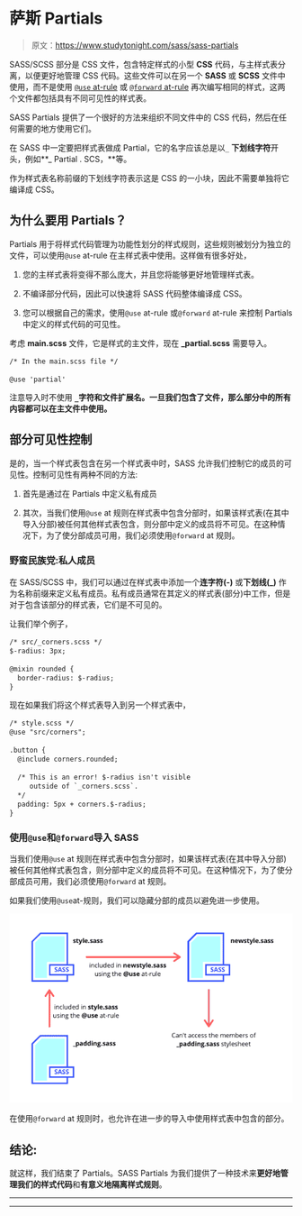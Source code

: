 # 萨斯 Partials

> 原文：<https://www.studytonight.com/sass/sass-partials>

SASS/SCSS 部分是 CSS 文件，包含特定样式的小型 **CSS** 代码，与主样式表分离，以便更好地管理 CSS 代码。这些文件可以在另一个 **SASS** 或 **SCSS** 文件中使用，而不是使用 [`@use` at-rule](https://www.studytonight.com/sass/sass-use-atrule) 或 [`@forward` at-rule](https://www.studytonight.com/sass/sass-forward-atrule) 再次编写相同的样式，这两个文件都包括具有不同可见性的样式表。

SASS Partials 提供了一个很好的方法来组织不同文件中的 CSS 代码，然后在任何需要的地方使用它们。

在 SASS 中一定要把样式表做成 Partial，它的名字应该总是以`_` **下划线字符**开头，例如**_ Partial . SCS，**等。

作为样式表名称前缀的下划线字符表示这是 CSS 的一小块，因此不需要单独将它编译成 CSS。

## 为什么要用 Partials？

Partials 用于将样式代码管理为功能性划分的样式规则，这些规则被划分为独立的文件，可以使用`@use` at-rule 在主样式表中使用。这样做有很多好处，

1.  您的主样式表将变得不那么庞大，并且您将能够更好地管理样式表。

2.  不编译部分代码，因此可以快速将 SASS 代码整体编译成 CSS。

3.  您可以根据自己的需求，使用`@use` at-rule 或`@forward` at-rule 来控制 Partials 中定义的样式代码的可见性。

考虑 **main.scss** 文件，它是样式的主文件，现在 **_partial.scss** 需要导入。

```
/* In the main.scss file */

@use 'partial'
```

注意导入时不使用 **`_`字符和文件扩展名。一旦我们包含了文件，那么部分中的所有内容都可以在主文件中使用。**

## 部分可见性控制

是的，当一个样式表包含在另一个样式表中时，SASS 允许我们控制它的成员的可见性。控制可见性有两种不同的方法:

1.  首先是通过在 Partials 中定义私有成员

2.  其次，当我们使用`@use` at 规则在样式表中包含分部时，如果该样式表(在其中导入分部)被任何其他样式表包含，则分部中定义的成员将不可见。在这种情况下，为了使分部成员可用，我们必须使用`@forward` at 规则。

### 野蛮民族党:私人成员

在 SASS/SCSS 中，我们可以通过在样式表中添加一个**连字符(-)** 或**下划线(_)** 作为名称前缀来定义私有成员。私有成员通常在其定义的样式表(部分)中工作，但是对于包含该部分的样式表，它们是不可见的。

让我们举个例子，

```
/* src/_corners.scss */
$-radius: 3px;

@mixin rounded {
  border-radius: $-radius;
}
```

现在如果我们将这个样式表导入到另一个样式表中，

```
/* style.scss */
@use "src/corners";

.button {
  @include corners.rounded;

  /* This is an error! $-radius isn't visible 
     outside of `_corners.scss`.
  */
  padding: 5px + corners.$-radius;
}
```

### 使用`@use`和`@forward`导入 SASS

当我们使用`@use` at 规则在样式表中包含分部时，如果该样式表(在其中导入分部)被任何其他样式表包含，则分部中定义的成员将不可见。在这种情况下，为了使分部成员可用，我们必须使用`@forward` at 规则。

如果我们使用`@use`at-规则，我们可以隐藏分部的成员以避免进一步使用。

![Using @forward to include a Partial SCSS stylesheet](img/fc41ab665ad5433319742100465849e0.png)

在使用`@forward` at 规则时，也允许在进一步的导入中使用样式表中包含的部分。

## 结论:

就这样，我们结束了 Partials。SASS Partials 为我们提供了一种技术来**更好地管理我们的样式代码**和**有意义地隔离样式规则**。

* * *

* * *